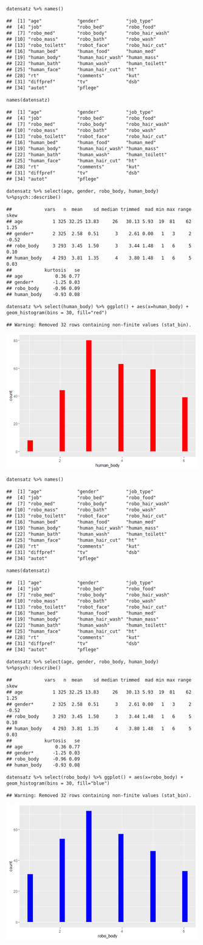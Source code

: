     datensatz %>% names()

    ##  [1] "age"             "gender"          "job_type"       
    ##  [4] "job"             "robo_bed"        "robo_food"      
    ##  [7] "robo_med"        "robo_body"       "robo_hair_wash" 
    ## [10] "robo_mass"       "robo_bath"       "robo_wash"      
    ## [13] "robo_toilett"    "robot_face"      "robo_hair_cut"  
    ## [16] "human_bed"       "human_food"      "human_med"      
    ## [19] "human_body"      "human_hair_wash" "human_mass"     
    ## [22] "human_bath"      "human_wash"      "human_toilett"  
    ## [25] "human_face"      "human_hair_cut"  "ht"             
    ## [28] "rt"              "comments"        "kut"            
    ## [31] "diffpref"        "tv"              "dsb"            
    ## [34] "autot"           "pflege"

    names(datensatz)

    ##  [1] "age"             "gender"          "job_type"       
    ##  [4] "job"             "robo_bed"        "robo_food"      
    ##  [7] "robo_med"        "robo_body"       "robo_hair_wash" 
    ## [10] "robo_mass"       "robo_bath"       "robo_wash"      
    ## [13] "robo_toilett"    "robot_face"      "robo_hair_cut"  
    ## [16] "human_bed"       "human_food"      "human_med"      
    ## [19] "human_body"      "human_hair_wash" "human_mass"     
    ## [22] "human_bath"      "human_wash"      "human_toilett"  
    ## [25] "human_face"      "human_hair_cut"  "ht"             
    ## [28] "rt"              "comments"        "kut"            
    ## [31] "diffpref"        "tv"              "dsb"            
    ## [34] "autot"           "pflege"

    datensatz %>% select(age, gender, robo_body, human_body) %>%psych::describe()

    ##            vars   n  mean    sd median trimmed  mad min max range  skew
    ## age           1 325 32.25 13.83     26   30.13 5.93  19  81    62  1.25
    ## gender*       2 325  2.58  0.51      3    2.61 0.00   1   3     2 -0.52
    ## robo_body     3 293  3.45  1.50      3    3.44 1.48   1   6     5  0.10
    ## human_body    4 293  3.81  1.35      4    3.80 1.48   1   6     5  0.03
    ##            kurtosis   se
    ## age            0.36 0.77
    ## gender*       -1.25 0.03
    ## robo_body     -0.96 0.09
    ## human_body    -0.93 0.08

    datensatz %>% select(human_body) %>% ggplot() + aes(x=human_body) + geom_histogram(bins = 30, fill="red")

    ## Warning: Removed 32 rows containing non-finite values (stat_bin).

![](Robopflege_histogram_files/figure-markdown_strict/unnamed-chunk-1-1.png)

    datensatz %>% names()

    ##  [1] "age"             "gender"          "job_type"       
    ##  [4] "job"             "robo_bed"        "robo_food"      
    ##  [7] "robo_med"        "robo_body"       "robo_hair_wash" 
    ## [10] "robo_mass"       "robo_bath"       "robo_wash"      
    ## [13] "robo_toilett"    "robot_face"      "robo_hair_cut"  
    ## [16] "human_bed"       "human_food"      "human_med"      
    ## [19] "human_body"      "human_hair_wash" "human_mass"     
    ## [22] "human_bath"      "human_wash"      "human_toilett"  
    ## [25] "human_face"      "human_hair_cut"  "ht"             
    ## [28] "rt"              "comments"        "kut"            
    ## [31] "diffpref"        "tv"              "dsb"            
    ## [34] "autot"           "pflege"

    names(datensatz)

    ##  [1] "age"             "gender"          "job_type"       
    ##  [4] "job"             "robo_bed"        "robo_food"      
    ##  [7] "robo_med"        "robo_body"       "robo_hair_wash" 
    ## [10] "robo_mass"       "robo_bath"       "robo_wash"      
    ## [13] "robo_toilett"    "robot_face"      "robo_hair_cut"  
    ## [16] "human_bed"       "human_food"      "human_med"      
    ## [19] "human_body"      "human_hair_wash" "human_mass"     
    ## [22] "human_bath"      "human_wash"      "human_toilett"  
    ## [25] "human_face"      "human_hair_cut"  "ht"             
    ## [28] "rt"              "comments"        "kut"            
    ## [31] "diffpref"        "tv"              "dsb"            
    ## [34] "autot"           "pflege"

    datensatz %>% select(age, gender, robo_body, human_body) %>%psych::describe()

    ##            vars   n  mean    sd median trimmed  mad min max range  skew
    ## age           1 325 32.25 13.83     26   30.13 5.93  19  81    62  1.25
    ## gender*       2 325  2.58  0.51      3    2.61 0.00   1   3     2 -0.52
    ## robo_body     3 293  3.45  1.50      3    3.44 1.48   1   6     5  0.10
    ## human_body    4 293  3.81  1.35      4    3.80 1.48   1   6     5  0.03
    ##            kurtosis   se
    ## age            0.36 0.77
    ## gender*       -1.25 0.03
    ## robo_body     -0.96 0.09
    ## human_body    -0.93 0.08

    datensatz %>% select(robo_body) %>% ggplot() + aes(x=robo_body) + geom_histogram(bins = 30, fill="blue")

    ## Warning: Removed 32 rows containing non-finite values (stat_bin).

![](Robopflege_histogram_files/figure-markdown_strict/unnamed-chunk-2-1.png)

